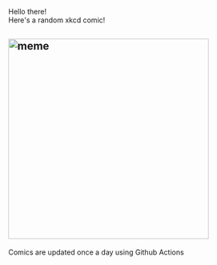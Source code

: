Hello there! <br>Here's a random xkcd comic!<br>
## <img src="https://imgs.xkcd.com/comics/flash_games.png" alt="meme" width="400"/><br>
Comics are updated once a day using Github Actions